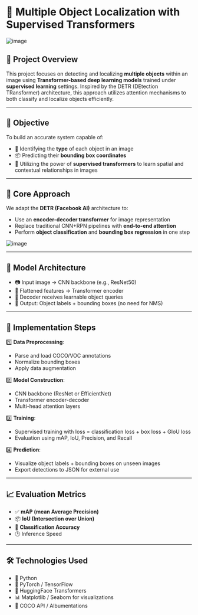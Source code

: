 # 🧠 Multiple Object Localization with Supervised Transformers
![image](https://github.com/user-attachments/assets/4bc879e5-7ece-4dc7-b64d-c0ebe8c4a66b)

## 📘 Project Overview
This project focuses on detecting and localizing **multiple objects** within an image using **Transformer-based deep learning models** trained under **supervised learning** settings. Inspired by the DETR (DEtection TRansformer) architecture, this approach utilizes attention mechanisms to both classify and localize objects efficiently.

---

## 🎯 Objective
To build an accurate system capable of:
- 📍 Identifying the **type** of each object in an image
- 📦 Predicting their **bounding box coordinates**
- 🧠 Utilizing the power of **supervised transformers** to learn spatial and contextual relationships in images

---

## 🧪 Core Approach
We adapt the **DETR (Facebook AI)** architecture to:
- Use an **encoder-decoder transformer** for image representation
- Replace traditional CNN+RPN pipelines with **end-to-end attention**
- Perform **object classification** and **bounding box regression** in one step

![image](https://github.com/user-attachments/assets/aab4c214-23f1-4533-a5dd-e89940a84ea5)


---

## 🧠 Model Architecture
- 📷 Input image → CNN backbone (e.g., ResNet50)
- 🔁 Flattened features → Transformer encoder
- 📡 Decoder receives learnable object queries
- 🎯 Output: Object labels + bounding boxes (no need for NMS)

---

## 🔧 Implementation Steps
1️⃣ **Data Preprocessing**:
   - Parse and load COCO/VOC annotations
   - Normalize bounding boxes
   - Apply data augmentation

2️⃣ **Model Construction**:
   - CNN backbone (ResNet or EfficientNet)
   - Transformer encoder-decoder
   - Multi-head attention layers

3️⃣ **Training**:
   - Supervised training with loss = classification loss + box loss + GIoU loss
   - Evaluation using mAP, IoU, Precision, and Recall

4️⃣ **Prediction**:
   - Visualize object labels + bounding boxes on unseen images
   - Export detections to JSON for external use

---

## 📈 Evaluation Metrics
- ✅ **mAP (mean Average Precision)**
- 📦 **IoU (Intersection over Union)**
- 🧠 **Classification Accuracy**
- 🕒 Inference Speed

---

## 🛠️ Technologies Used
- 🐍 Python
- 🧱 PyTorch / TensorFlow
- 🧠 HuggingFace Transformers
- 📊 Matplotlib / Seaborn for visualizations
- 🔖 COCO API / Albumentations

